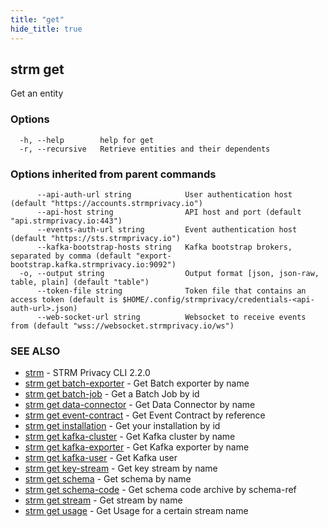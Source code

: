 ```yaml
---
title: "get"
hide_title: true
---
```

## strm get

Get an entity

### Options

```
  -h, --help        help for get
  -r, --recursive   Retrieve entities and their dependents
```

### Options inherited from parent commands

```
      --api-auth-url string            User authentication host (default "https://accounts.strmprivacy.io")
      --api-host string                API host and port (default "api.strmprivacy.io:443")
      --events-auth-url string         Event authentication host (default "https://sts.strmprivacy.io")
      --kafka-bootstrap-hosts string   Kafka bootstrap brokers, separated by comma (default "export-bootstrap.kafka.strmprivacy.io:9092")
  -o, --output string                  Output format [json, json-raw, table, plain] (default "table")
      --token-file string              Token file that contains an access token (default is $HOME/.config/strmprivacy/credentials-<api-auth-url>.json)
      --web-socket-url string          Websocket to receive events from (default "wss://websocket.strmprivacy.io/ws")
```

### SEE ALSO

* [strm](/cli-reference/strm/index.md)	 - STRM Privacy CLI 2.2.0
* [strm get batch-exporter](/cli-reference/strm/get/batch-exporter.md)	 - Get Batch exporter by name
* [strm get batch-job](/cli-reference/strm/get/batch-job.md)	 - Get a Batch Job by id
* [strm get data-connector](/cli-reference/strm/get/data-connector.md)	 - Get Data Connector by name
* [strm get event-contract](/cli-reference/strm/get/event-contract.md)	 - Get Event Contract by reference
* [strm get installation](/cli-reference/strm/get/installation.md)	 - Get your installation by id
* [strm get kafka-cluster](/cli-reference/strm/get/kafka-cluster.md)	 - Get Kafka cluster by name
* [strm get kafka-exporter](/cli-reference/strm/get/kafka-exporter.md)	 - Get Kafka exporter by name
* [strm get kafka-user](/cli-reference/strm/get/kafka-user.md)	 - Get Kafka user
* [strm get key-stream](/cli-reference/strm/get/key-stream.md)	 - Get key stream by name
* [strm get schema](/cli-reference/strm/get/schema.md)	 - Get schema by name
* [strm get schema-code](/cli-reference/strm/get/schema-code.md)	 - Get schema code archive by schema-ref
* [strm get stream](/cli-reference/strm/get/stream.md)	 - Get stream by name
* [strm get usage](/cli-reference/strm/get/usage.md)	 - Get Usage for a certain stream name

